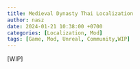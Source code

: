 ```yaml
---
title: Medieval Dynasty Thai Localization
author: nasz
date: 2024-01-21 10:38:00 +0700
categories: [Localization, Mod]
tags: [Game, Mod, Unreal, Community,WIP]
---
```


[WIP]